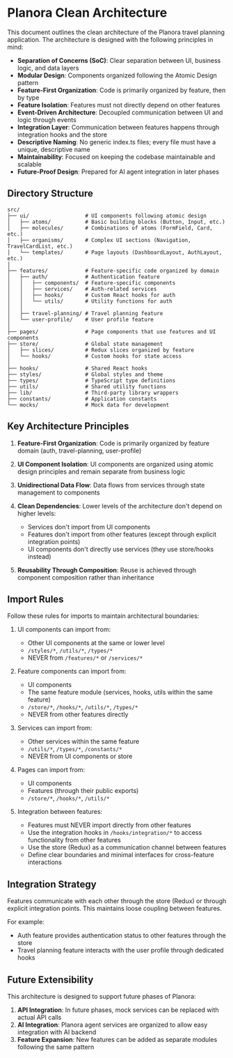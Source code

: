 # Planora Clean Architecture

This document outlines the clean architecture of the Planora travel planning application. The architecture is designed with the following principles in mind:

- **Separation of Concerns (SoC)**: Clear separation between UI, business logic, and data layers
- **Modular Design**: Components organized following the Atomic Design pattern
- **Feature-First Organization**: Code is primarily organized by feature, then by type
- **Feature Isolation**: Features must not directly depend on other features
- **Event-Driven Architecture**: Decoupled communication between UI and logic through events
- **Integration Layer**: Communication between features happens through integration hooks and the store
- **Descriptive Naming**: No generic index.ts files; every file must have a unique, descriptive name
- **Maintainability**: Focused on keeping the codebase maintainable and scalable
- **Future-Proof Design**: Prepared for AI agent integration in later phases

## Directory Structure

```
src/
├── ui/                  # UI components following atomic design
│   ├── atoms/           # Basic building blocks (Button, Input, etc.)
│   ├── molecules/       # Combinations of atoms (FormField, Card, etc.)
│   ├── organisms/       # Complex UI sections (Navigation, TravelCardList, etc.)
│   └── templates/       # Page layouts (DashboardLayout, AuthLayout, etc.)
│
├── features/            # Feature-specific code organized by domain
│   ├── auth/            # Authentication feature
│   │   ├── components/  # Feature-specific components
│   │   ├── services/    # Auth-related services
│   │   ├── hooks/       # Custom React hooks for auth
│   │   └── utils/       # Utility functions for auth
│   │
│   ├── travel-planning/ # Travel planning feature
│   └── user-profile/    # User profile feature
│
├── pages/               # Page components that use features and UI components
├── store/               # Global state management
│   ├── slices/          # Redux slices organized by feature
│   └── hooks/           # Custom hooks for state access
│
├── hooks/               # Shared React hooks
├── styles/              # Global styles and theme
├── types/               # TypeScript type definitions
├── utils/               # Shared utility functions
├── lib/                 # Third-party library wrappers
├── constants/           # Application constants
└── mocks/               # Mock data for development
```

## Key Architecture Principles

1. **Feature-First Organization**: Code is primarily organized by feature domain (auth, travel-planning, user-profile)

2. **UI Component Isolation**: UI components are organized using atomic design principles and remain separate from business logic

3. **Unidirectional Data Flow**: Data flows from services through state management to components

4. **Clean Dependencies**: Lower levels of the architecture don't depend on higher levels:
   - Services don't import from UI components
   - Features don't import from other features (except through explicit integration points)
   - UI components don't directly use services (they use store/hooks instead)

5. **Reusability Through Composition**: Reuse is achieved through component composition rather than inheritance

## Import Rules

Follow these rules for imports to maintain architectural boundaries:

1. UI components can import from:
   - Other UI components at the same or lower level
   - `/styles/*`, `/utils/*`, `/types/*`
   - NEVER from `/features/*` or `/services/*`

2. Feature components can import from:
   - UI components
   - The same feature module (services, hooks, utils within the same feature)
   - `/store/*`, `/hooks/*`, `/utils/*`, `/types/*`
   - NEVER from other features directly

3. Services can import from:
   - Other services within the same feature
   - `/utils/*`, `/types/*`, `/constants/*`
   - NEVER from UI components or store

4. Pages can import from:
   - UI components
   - Features (through their public exports)
   - `/store/*`, `/hooks/*`, `/utils/*`

5. Integration between features:
   - Features must NEVER import directly from other features
   - Use the integration hooks in `/hooks/integration/*` to access functionality from other features
   - Use the store (Redux) as a communication channel between features
   - Define clear boundaries and minimal interfaces for cross-feature interactions

## Integration Strategy

Features communicate with each other through the store (Redux) or through explicit integration points. This maintains loose coupling between features.

For example:
- Auth feature provides authentication status to other features through the store
- Travel planning feature interacts with the user profile through dedicated hooks

## Future Extensibility

This architecture is designed to support future phases of Planora:

1. **API Integration**: In future phases, mock services can be replaced with actual API calls
2. **AI Integration**: Planora agent services are organized to allow easy integration with AI backend
3. **Feature Expansion**: New features can be added as separate modules following the same pattern
